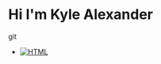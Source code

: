 # Hi I'm Kyle Alexander
git
- 	[![HTML](https://img.shields.io/badge/HTML-%23E34F26.svg?logo=html5&logoColor=white)](#)
